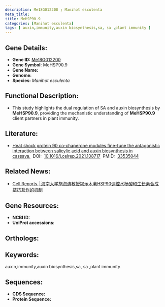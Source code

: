 ```yaml
---
description: Me18G012200 ; Manihot esculenta
meta_title:
title: MeHSP90.9
categories: [Manihot esculenta]
tags: [ auxin,immunity,auxin biosynthesis,sa, sa ,plant immunity ]
---
```


## Gene Details:
- **Gene ID:**	[Me18G012200]()
- **Gene Symbol:** MeHSP90.9
- **Gene Name:** 
- **Genome:** []()
- **Species:** *Manihot esculenta*

## Functional Description:
   - This study highlights the dual regulation of SA and auxin biosynthesis by **MeHSP90.9**, providing the mechanistic understanding of **MeHSP90.9** client partners in plant immunity.

## Literature:
   - [Heat shock protein 90 co-chaperone modules fine-tune the antagonistic interaction between salicylic acid and auxin biosynthesis in cassava.]( https://www.sciencedirect.com/science/article/pii/S2211124721000309?via%3Dihub#fig1)&nbsp;&nbsp;DOI:&nbsp;&nbsp;[10.1016/j.celrep.2021.108717](https://www.sciencedirect.com/science/article/pii/S2211124721000309?via%3Dihub#fig1)&nbsp;&nbsp;PMID:&nbsp;&nbsp;[33535044](https://pubmed.ncbi.nlm.nih.gov/33535044/)

## Related News:
   - [Cell Reports | 海南大学施海涛教授揭示木薯HSP90调控水杨酸和生长素合成拮抗互作的机制](https://mp.weixin.qq.com/s?__biz=Mzg3MDEwNDEyMg==&mid=2247506050&idx=5&sn=d52e0df332d4fe04363f2dac1bfa5989&chksm=ce9075d7f9e7fcc15b9f3577eca641fd7dec0305f75004d2ec9d150e5536e0510dab03661b00&scene=27#wechat_redirect)

## Gene Resources:
- **NCBI ID:** [](https://www.ncbi.nlm.nih.gov/gene/?term=)
- **UniProt accessions:** [](https://www.uniprot.org/uniprotkb//entry)

## Orthologs:


## Keywords:
auxin,immunity,auxin biosynthesis,sa, sa ,plant immunity

## Sequences:
- **CDS Sequence:**
- **Protein Sequence:**
